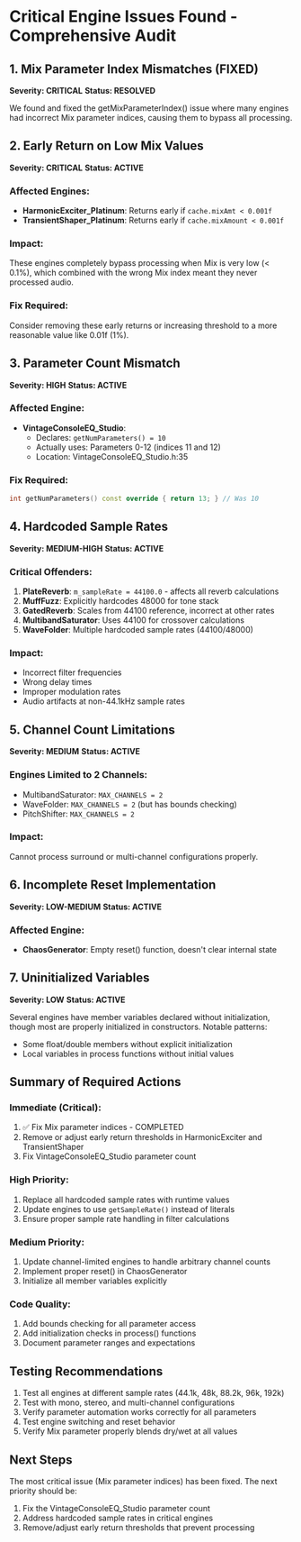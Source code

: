 # Critical Engine Issues Found - Comprehensive Audit

## 1. Mix Parameter Index Mismatches (FIXED)
**Severity: CRITICAL**
**Status: RESOLVED**

We found and fixed the getMixParameterIndex() issue where many engines had incorrect Mix parameter indices, causing them to bypass all processing.

## 2. Early Return on Low Mix Values
**Severity: CRITICAL** 
**Status: ACTIVE**

### Affected Engines:
- **HarmonicExciter_Platinum**: Returns early if `cache.mixAmt < 0.001f`
- **TransientShaper_Platinum**: Returns early if `cache.mixAmount < 0.001f`

### Impact:
These engines completely bypass processing when Mix is very low (< 0.1%), which combined with the wrong Mix index meant they never processed audio.

### Fix Required:
Consider removing these early returns or increasing threshold to a more reasonable value like 0.01f (1%).

## 3. Parameter Count Mismatch
**Severity: HIGH**
**Status: ACTIVE**

### Affected Engine:
- **VintageConsoleEQ_Studio**:
  - Declares: `getNumParameters() = 10`
  - Actually uses: Parameters 0-12 (indices 11 and 12)
  - Location: VintageConsoleEQ_Studio.h:35

### Fix Required:
```cpp
int getNumParameters() const override { return 13; } // Was 10
```

## 4. Hardcoded Sample Rates
**Severity: MEDIUM-HIGH**
**Status: ACTIVE**

### Critical Offenders:
1. **PlateReverb**: `m_sampleRate = 44100.0` - affects all reverb calculations
2. **MuffFuzz**: Explicitly hardcodes 48000 for tone stack
3. **GatedReverb**: Scales from 44100 reference, incorrect at other rates
4. **MultibandSaturator**: Uses 44100 for crossover calculations
5. **WaveFolder**: Multiple hardcoded sample rates (44100/48000)

### Impact:
- Incorrect filter frequencies
- Wrong delay times
- Improper modulation rates
- Audio artifacts at non-44.1kHz sample rates

## 5. Channel Count Limitations
**Severity: MEDIUM**
**Status: ACTIVE**

### Engines Limited to 2 Channels:
- MultibandSaturator: `MAX_CHANNELS = 2`
- WaveFolder: `MAX_CHANNELS = 2` (but has bounds checking)
- PitchShifter: `MAX_CHANNELS = 2`

### Impact:
Cannot process surround or multi-channel configurations properly.

## 6. Incomplete Reset Implementation
**Severity: LOW-MEDIUM**
**Status: ACTIVE**

### Affected Engine:
- **ChaosGenerator**: Empty reset() function, doesn't clear internal state

## 7. Uninitialized Variables
**Severity: LOW**
**Status: ACTIVE**

Several engines have member variables declared without initialization, though most are properly initialized in constructors. Notable patterns:
- Some float/double members without explicit initialization
- Local variables in process functions without initial values

## Summary of Required Actions

### Immediate (Critical):
1. ✅ Fix Mix parameter indices - COMPLETED
2. Remove or adjust early return thresholds in HarmonicExciter and TransientShaper
3. Fix VintageConsoleEQ_Studio parameter count

### High Priority:
1. Replace all hardcoded sample rates with runtime values
2. Update engines to use `getSampleRate()` instead of literals
3. Ensure proper sample rate handling in filter calculations

### Medium Priority:
1. Update channel-limited engines to handle arbitrary channel counts
2. Implement proper reset() in ChaosGenerator
3. Initialize all member variables explicitly

### Code Quality:
1. Add bounds checking for all parameter access
2. Add initialization checks in process() functions
3. Document parameter ranges and expectations

## Testing Recommendations

1. Test all engines at different sample rates (44.1k, 48k, 88.2k, 96k, 192k)
2. Test with mono, stereo, and multi-channel configurations
3. Verify parameter automation works correctly for all parameters
4. Test engine switching and reset behavior
5. Verify Mix parameter properly blends dry/wet at all values

## Next Steps

The most critical issue (Mix parameter indices) has been fixed. The next priority should be:
1. Fix the VintageConsoleEQ_Studio parameter count
2. Address hardcoded sample rates in critical engines
3. Remove/adjust early return thresholds that prevent processing
